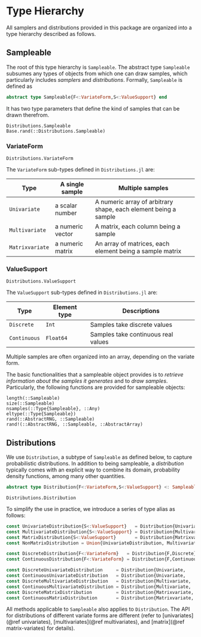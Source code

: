 # Type Hierarchy

All samplers and distributions provided in this package are organized into a type hierarchy described as follows.

## Sampleable

The root of this type hierarchy is `Sampleable`. The abstract type `Sampleable` subsumes any types of objects from which one can draw samples, which particularly includes *samplers* and *distributions*. Formally, `Sampleable` is defined as

```julia
abstract type Sampleable{F<:VariateForm,S<:ValueSupport} end
```

It has two type parameters that define the kind of samples that can be drawn therefrom.

```@doc
Distributions.Sampleable
Base.rand(::Distributions.Sampleable)
```

### VariateForm

```@doc
Distributions.VariateForm
```

The `VariateForm` sub-types defined in `Distributions.jl` are:

**Type** | **A single sample** | **Multiple samples**
--- | --- |---
`Univariate` | a scalar number | A numeric array of arbitrary shape, each element being a sample
`Multivariate` | a numeric vector | A matrix, each column being a sample
`Matrixvariate` | a numeric matrix | An array of matrices, each element being a sample matrix

### ValueSupport

```@doc
Distributions.ValueSupport
```

The `ValueSupport` sub-types defined in `Distributions.jl` are:

**Type** | **Element type** | **Descriptions**
--- | --- | ---
`Discrete` | `Int` | Samples take discrete values
`Continuous` | `Float64` | Samples take continuous real values

Multiple samples are often organized into an array, depending on the variate form.

The basic functionalities that a sampleable object provides is to *retrieve information about the samples it generates* and to *draw samples*. Particularly, the following functions are provided for sampleable objects:

```@docs
length(::Sampleable)
size(::Sampleable)
nsamples(::Type{Sampleable}, ::Any)
eltype(::Type{Sampleable})
rand(::AbstractRNG, ::Sampleable)
rand!(::AbstractRNG, ::Sampleable, ::AbstractArray)
```

## Distributions

We use `Distribution`, a subtype of `Sampleable` as defined below, to capture probabilistic distributions. In addition to being sampleable, a *distribution* typically comes with an explicit way to combine its domain, probability density functions, among many other quantities.

```julia
abstract type Distribution{F<:VariateForm,S<:ValueSupport} <: Sampleable{F,S} end
```

```@doc
Distributions.Distribution
```

To simplify the use in practice, we introduce a series of type alias as follows:
```julia
const UnivariateDistribution{S<:ValueSupport}   = Distribution{Univariate,S}
const MultivariateDistribution{S<:ValueSupport} = Distribution{Multivariate,S}
const MatrixDistribution{S<:ValueSupport}       = Distribution{Matrixvariate,S}
const NonMatrixDistribution = Union{UnivariateDistribution, MultivariateDistribution}

const DiscreteDistribution{F<:VariateForm}   = Distribution{F,Discrete}
const ContinuousDistribution{F<:VariateForm} = Distribution{F,Continuous}

const DiscreteUnivariateDistribution     = Distribution{Univariate,    Discrete}
const ContinuousUnivariateDistribution   = Distribution{Univariate,    Continuous}
const DiscreteMultivariateDistribution   = Distribution{Multivariate,  Discrete}
const ContinuousMultivariateDistribution = Distribution{Multivariate,  Continuous}
const DiscreteMatrixDistribution         = Distribution{Matrixvariate, Discrete}
const ContinuousMatrixDistribution       = Distribution{Matrixvariate, Continuous}
```

All methods applicable to `Sampleable` also applies to `Distribution`. The API for distributions of different variate forms are different (refer to [univariates](@ref univariates), [multivariates](@ref multivariates), and [matrix](@ref matrix-variates) for details).
